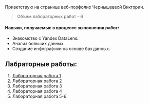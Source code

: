 Приветствую на странице веб-порфолио Чернышеваой Виктории.

> Объем лабораторных работ - 6

#### Навыки, получаемые в процессе выполнения работ:

*   Знакомство с Yandex DataLens.
*   Анализ больших данных.
*   Создание инфографики на основе баз данных.

## Лабраторные работы:
1.  [Лабораторная работа 1](.lr/lr1.html)
2.  Лабораторная работа 2
3.  Лабораторная работа 3
4.  Лабораторная работа 4
5.  Лабораторная работа 5-6
